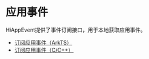 # 应用事件

HiAppEvent提供了事件订阅接口，用于本地获取应用事件。

- [订阅应用事件（ArkTS）](hiappevent-watcher-app-events-arkts.md)
- [订阅应用事件（C/C++）](hiappevent-watcher-app-events-ndk.md)